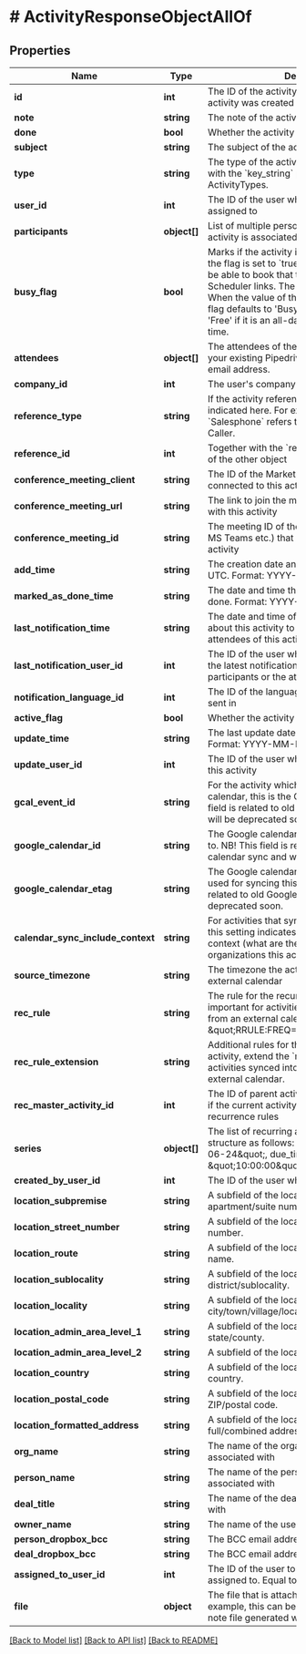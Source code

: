 # # ActivityResponseObjectAllOf

## Properties

Name | Type | Description | Notes
------------ | ------------- | ------------- | -------------
**id** | **int** | The ID of the activity, generated when the activity was created | [optional]
**note** | **string** | The note of the activity (HTML format) | [optional]
**done** | **bool** | Whether the activity is done or not | [optional]
**subject** | **string** | The subject of the activity | [optional]
**type** | **string** | The type of the activity. This is in correlation with the &#x60;key_string&#x60; parameter of ActivityTypes. | [optional]
**user_id** | **int** | The ID of the user whom the activity is assigned to | [optional]
**participants** | **object[]** | List of multiple persons (participants) this activity is associated with | [optional]
**busy_flag** | **bool** | Marks if the activity is set as &#39;Busy&#39; or &#39;Free&#39;. If the flag is set to &#x60;true&#x60;, your customers will not be able to book that time slot through any Scheduler links. The flag can also be unset. When the value of the flag is unset (&#x60;null&#x60;), the flag defaults to &#39;Busy&#39; if it has a time set, and &#39;Free&#39; if it is an all-day event without specified time. | [optional]
**attendees** | **object[]** | The attendees of the activity. This can be either your existing Pipedrive contacts or an external email address. | [optional]
**company_id** | **int** | The user&#39;s company ID | [optional]
**reference_type** | **string** | If the activity references some other object, it is indicated here. For example, value &#x60;Salesphone&#x60; refers to activities created with Caller. | [optional]
**reference_id** | **int** | Together with the &#x60;reference_type&#x60;, gives the ID of the other object | [optional]
**conference_meeting_client** | **string** | The ID of the Marketplace app, which is connected to this activity | [optional]
**conference_meeting_url** | **string** | The link to join the meeting which is associated with this activity | [optional]
**conference_meeting_id** | **string** | The meeting ID of the meeting provider (Zoom, MS Teams etc.) that is associated with this activity | [optional]
**add_time** | **string** | The creation date and time of the activity in UTC. Format: YYYY-MM-DD HH:MM:SS. | [optional]
**marked_as_done_time** | **string** | The date and time this activity was marked as done. Format: YYYY-MM-DD HH:MM:SS. | [optional]
**last_notification_time** | **string** | The date and time of latest notifications sent about this activity to the participants or the attendees of this activity | [optional]
**last_notification_user_id** | **int** | The ID of the user who triggered the sending of the latest notifications about this activity to the participants or the attendees of this activity | [optional]
**notification_language_id** | **int** | The ID of the language the notifications are sent in | [optional]
**active_flag** | **bool** | Whether the activity is active or not | [optional]
**update_time** | **string** | The last update date and time of the activity. Format: YYYY-MM-DD HH:MM:SS. | [optional]
**update_user_id** | **int** | The ID of the user who was the last to update this activity | [optional]
**gcal_event_id** | **string** | For the activity which syncs to Google calendar, this is the Google event ID. NB! This field is related to old Google calendar sync and will be deprecated soon. | [optional]
**google_calendar_id** | **string** | The Google calendar ID that this activity syncs to. NB! This field is related to old Google calendar sync and will be deprecated soon. | [optional]
**google_calendar_etag** | **string** | The Google calendar API etag (version) that is used for syncing this activity. NB! This field is related to old Google calendar sync and will be deprecated soon. | [optional]
**calendar_sync_include_context** | **string** | For activities that sync to an external calendar, this setting indicates if the activity syncs with context (what are the deals, persons, organizations this activity is related to) | [optional]
**source_timezone** | **string** | The timezone the activity was created in an external calendar | [optional]
**rec_rule** | **string** | The rule for the recurrence of the activity. Is important for activities synced into Pipedrive from an external calendar. Example: \&quot;RRULE:FREQ&#x3D;WEEKLY;BYDAY&#x3D;WE\&quot; | [optional]
**rec_rule_extension** | **string** | Additional rules for the recurrence of the activity, extend the &#x60;rec_rule&#x60;. Is important for activities synced into Pipedrive from an external calendar. | [optional]
**rec_master_activity_id** | **int** | The ID of parent activity for a recurrent activity if the current activity is an exception to recurrence rules | [optional]
**series** | **object[]** | The list of recurring activity instances. It is in a structure as follows: &#x60;[{due_date: \&quot;2020-06-24\&quot;, due_time: \&quot;10:00:00\&quot;}]&#x60; | [optional]
**created_by_user_id** | **int** | The ID of the user who created the activity | [optional]
**location_subpremise** | **string** | A subfield of the location field. Indicates apartment/suite number. | [optional]
**location_street_number** | **string** | A subfield of the location field. Indicates house number. | [optional]
**location_route** | **string** | A subfield of the location field. Indicates street name. | [optional]
**location_sublocality** | **string** | A subfield of the location field. Indicates district/sublocality. | [optional]
**location_locality** | **string** | A subfield of the location field. Indicates city/town/village/locality. | [optional]
**location_admin_area_level_1** | **string** | A subfield of the location field. Indicates state/county. | [optional]
**location_admin_area_level_2** | **string** | A subfield of the location field. Indicates region. | [optional]
**location_country** | **string** | A subfield of the location field. Indicates country. | [optional]
**location_postal_code** | **string** | A subfield of the location field. Indicates ZIP/postal code. | [optional]
**location_formatted_address** | **string** | A subfield of the location field. Indicates full/combined address. | [optional]
**org_name** | **string** | The name of the organization this activity is associated with | [optional]
**person_name** | **string** | The name of the person this activity is associated with | [optional]
**deal_title** | **string** | The name of the deal this activity is associated with | [optional]
**owner_name** | **string** | The name of the user this activity is owned by | [optional]
**person_dropbox_bcc** | **string** | The BCC email address of the person | [optional]
**deal_dropbox_bcc** | **string** | The BCC email address of the deal | [optional]
**assigned_to_user_id** | **int** | The ID of the user to whom the activity is assigned to. Equal to &#x60;user_id&#x60;. | [optional]
**file** | **object** | The file that is attached to this activity. For example, this can be a reference to an audio note file generated with Pipedrive mobile app. | [optional]

[[Back to Model list]](../../README.md#models) [[Back to API list]](../../README.md#endpoints) [[Back to README]](../../README.md)
